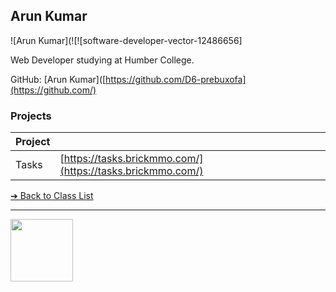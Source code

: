 <style>@import url("//readme.codeadam.ca/readme.css");</style>

## Arun Kumar 

![Arun Kumar](![![software-developer-vector-12486656]

Web Developer studying at Humber College.

GitHub: [Arun Kumar]([https://github.com/D6-prebuxofa](https://github.com/)

### Projects

| Project | |
| - | - |
| Tasks | [https://tasks.brickmmo.com/](https://tasks.brickmmo.com/) |

[&#10132; Back to Class List](/)

---

<a href="https://brickmmo.com">
<img src="https://brickmmo.com/images/brickmmo-logo-horizontal.jpg" width="100">
</a>
